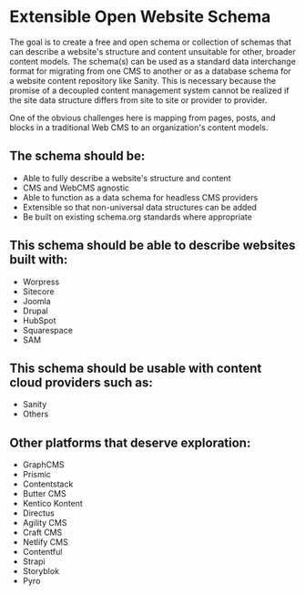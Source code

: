 # Extensible Open Website Schema
The goal is to create a free and open schema or collection of schemas that can describe a website's structure and content unsuitable for other, broader content models. The schema(s) can be used as a standard data interchange format for migrating from one CMS to another or as a database schema for a website content repository like Sanity. This is necessary because the promise of a decoupled content management system cannot be realized if the site data structure differs from site to site or provider to provider.

One of the obvious challenges here is mapping from pages, posts, and blocks in a traditional Web CMS to an organization's content models.

## The schema should be:
* Able to fully describe a website's structure and content
* CMS and WebCMS agnostic
* Able to function as a data schema for headless CMS providers
* Extensible so that non-universal data structures can be added
* Be built on existing schema.org standards where appropriate

## This schema should be able to describe websites built with:
* Worpress
* Sitecore
* Joomla
* Drupal
* HubSpot
* Squarespace
* SAM

## This schema should be usable with content cloud providers such as:
* Sanity
* Others

## Other platforms that deserve exploration:
* GraphCMS
* Prismic
* Contentstack
* Butter CMS
* Kentico Kontent
* Directus
* Agility CMS
* Craft CMS
* Netlify CMS
* Contentful
* Strapi
* Storyblok
* Pyro
